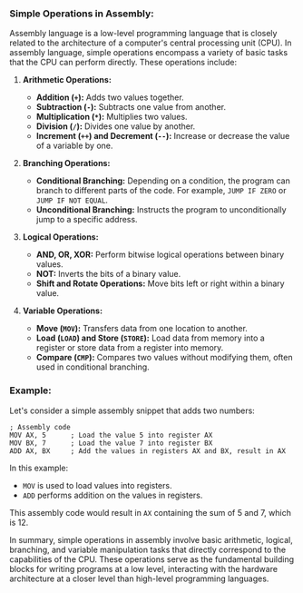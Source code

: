 ### Simple Operations in Assembly:

Assembly language is a low-level programming language that is closely related to the architecture of a computer's central processing unit (CPU). In assembly language, simple operations encompass a variety of basic tasks that the CPU can perform directly. These operations include:

1. **Arithmetic Operations:**
   - **Addition (`+`):** Adds two values together.
   - **Subtraction (`-`):** Subtracts one value from another.
   - **Multiplication (`*`):** Multiplies two values.
   - **Division (`/`):** Divides one value by another.
   - **Increment (`++`) and Decrement (`--`):** Increase or decrease the value of a variable by one.

2. **Branching Operations:**
   - **Conditional Branching:** Depending on a condition, the program can branch to different parts of the code. For example, `JUMP IF ZERO` or `JUMP IF NOT EQUAL`.
   - **Unconditional Branching:** Instructs the program to unconditionally jump to a specific address.

3. **Logical Operations:**
   - **AND, OR, XOR:** Perform bitwise logical operations between binary values.
   - **NOT:** Inverts the bits of a binary value.
   - **Shift and Rotate Operations:** Move bits left or right within a binary value.

4. **Variable Operations:**
   - **Move (`MOV`):** Transfers data from one location to another.
   - **Load (`LOAD`) and Store (`STORE`):** Load data from memory into a register or store data from a register into memory.
   - **Compare (`CMP`):** Compares two values without modifying them, often used in conditional branching.

### Example:

Let's consider a simple assembly snippet that adds two numbers:

```assembly
; Assembly code
MOV AX, 5      ; Load the value 5 into register AX
MOV BX, 7      ; Load the value 7 into register BX
ADD AX, BX     ; Add the values in registers AX and BX, result in AX
```

In this example:
- `MOV` is used to load values into registers.
- `ADD` performs addition on the values in registers.

This assembly code would result in `AX` containing the sum of 5 and 7, which is 12.

In summary, simple operations in assembly involve basic arithmetic, logical, branching, and variable manipulation tasks that directly correspond to the capabilities of the CPU. These operations serve as the fundamental building blocks for writing programs at a low level, interacting with the hardware architecture at a closer level than high-level programming languages.